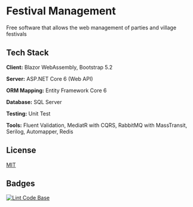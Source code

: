 
# Festival Management

Free software that allows the web management of parties and village festivals


## Tech Stack

**Client:** Blazor WebAssembly, Bootstrap 5.2

**Server:** ASP.NET Core 6 (Web API)

**ORM Mapping:** Entity Framework Core 6

**Database:** SQL Server

**Testing:** Unit Test

**Tools:** Fluent Validation, MediatR with CQRS, RabbitMQ with MassTransit, Serilog, Automapper, Redis


<!--## Architecture

![image](https://user-images.githubusercontent.com/49655304/206867527-19fc708d-775d-4f82-bb1a-c287bf5653f6.png)
-->

<!--## Run Locally with Docker

This can be done with docker-compose. Go into the docker folder and run the command

```bash
  docker-compose up -d
```
-->

## License

[MIT](https://choosealicense.com/licenses/mit/)


## Badges

[![Lint Code Base](https://github.com/AngeloDotNet/GestioneSagre/actions/workflows/linter.yml/badge.svg?branch=master)](https://github.com/AngeloDotNet/GestioneSagre/actions/workflows/linter.yml)